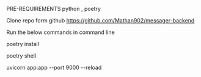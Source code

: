 PRE-REQUIREMENTS
python , poetry

Clone repo form github https://github.com/Mathan902/messager-backend

Run the below commands in command line

poetry install

poetry shell

uvicorn app:app --port 9000 --reload